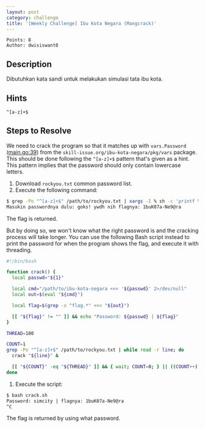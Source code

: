 ```yaml
---
layout: post
category: challenge
title: '[Weekly Challenge] Ibu Kota Negara (Mangcrack)'
---
```


```
Points: 8
Author: dwisiswant0
```

## Description

Dibutuhkan kata sandi untuk melakukan simulasi tata ibu kota.

## Hints

`^[a-z]+$`

## Steps to Resolve

We need to crack the program so that it matches up with `vars.Password` ([main.go:39](https://github.com/skill-issue-org/challenges/blob/master/ibu-kota-negara/src/main.go#L39)) from the `skill-issue.org/ibu-kota-negara/pkg/vars` package. This should be done following the `^[a-z]+$` pattern that's given as a hint. This pattern implies that the password should only contain lowercase letters.

1. Download `rockyou.txt` common password list.
2. Execute the following command:

```bash
$ grep -Po "^[a-z]+$" /path/to/rockyou.txt | xargs -I % sh -c 'printf % | /path/to/ibu-kota-negara 2>/dev/null' | grep flag
Masukin passwordnya dulu: goks! ywdh nih flagnya: 1buK07a-Ne9@ra                       .|
```

The flag is returned.

But by doing so, we won't know what the right password is and the cracking process will take longer. You can use the following Bash script instead to print the password for when the program shows the flag, and execute it with threading.

```bash 
#!/bin/bash

function crack() {
  local passwd="${1}"

  local cmd="/path/to/ibu-kota-negara <<< '${passwd}' 2>/dev/null"
  local out=$(eval "${cmd}")

  local flag=$(grep -o "flag.*" <<< "${out}")

  [[ "${flag}" != "" ]] && echo "Password: ${passwd} | ${flag}"
}

THREAD=100

COUNT=1
grep -Po "^[a-z]+$" /path/to/rockyou.txt | while read -r line; do
  crack "${line}" &

  [[ "${COUNT}" -eq "${THREAD}" ]] && { wait; COUNT=0; } || ((COUNT++))
done
```

1. Execute the script:

```bash
$ bash crack.sh
Password: simcity | flagnya: 1buK07a-Ne9@ra
^C
```

The flag is returned by using what password.